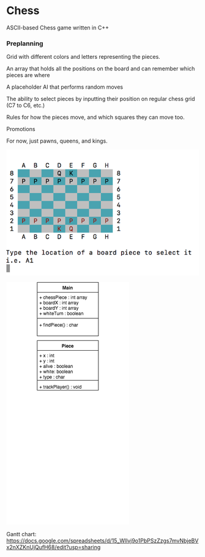 # Chess
ASCII-based Chess game written in C++

### Preplanning

Grid with different colors and letters representing the pieces.

An array that holds all the positions on the board and can remember which pieces are where

A placeholder AI that performs random moves

The ability to select pieces by inputting their position on regular chess grid (C7 to C6, etc.)

Rules for how the pieces move, and which squares they can move too.

Promotions

For now, just pawns, queens, and kings.

![Chess GUI](https://github.com/Arcane-Panda/Chess/blob/master/images/realGUI.png)

![Class Diagram](https://github.com/Arcane-Panda/Chess/blob/master/chess%20(1).png)

Gantt chart: https://docs.google.com/spreadsheets/d/15_Wllvj9o1PbPSzZzgs7mvNbjeBVx2nXZKnUjQufH68/edit?usp=sharing
